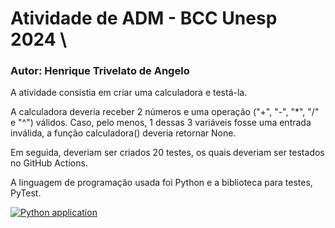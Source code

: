 # Atividade de ADM - BCC Unesp 2024 \
### Autor: Henrique Trivelato de Angelo

A atividade consistia em criar uma calculadora e testá-la.

A calculadora deveria receber 2 números e uma operação ("+", "-", "*", "/" e "^") válidos.
Caso, pelo menos, 1 dessas 3 variáveis fosse uma entrada inválida, a função calculadora() deveria retornar None.

Em seguida, deveriam ser criados 20 testes, os quais deveriam ser testados no GitHub Actions.

A linguagem de programação usada foi Python e a biblioteca para testes, PyTest.

[![Python application](https://github.com/Trivela90/ADM_Calculadora/actions/workflows/python-app.yml/badge.svg)](https://github.com/Trivela90/ADM_Calculadora/actions/workflows/python-app.yml)
